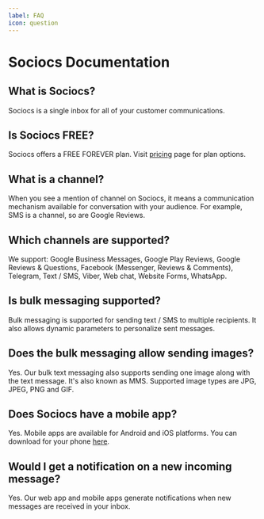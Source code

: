 ```yaml
---
label: FAQ
icon: question
---
```


# Sociocs Documentation

## What is Sociocs?

Sociocs is a single inbox for all of your customer communications.

## Is Sociocs FREE?

Sociocs offers a FREE FOREVER plan. Visit <a href="https://www.sociocs.com/pricing/" target="_blank">pricing</a> page for plan options.

## What is a channel?

When you see a mention of channel on Sociocs, it means a communication mechanism available for conversation with your audience. For example, SMS is a channel, so are Google Reviews.

## Which channels are supported?

We support: Google Business Messages, Google Play Reviews, Google Reviews & Questions, Facebook (Messenger, Reviews & Comments), Telegram, Text / SMS, Viber, Web chat, Website Forms, WhatsApp.

## Is bulk messaging supported?

Bulk messaging is supported for sending text / SMS to multiple recipients. It also allows dynamic parameters to personalize sent messages.

## Does the bulk messaging allow sending images?

Yes. Our bulk text messaging also supports sending one image along with the text message. It's also known as MMS. Supported image types are JPG, JPEG, PNG and GIF.

## Does Sociocs have a mobile app?

Yes. Mobile apps are available for Android and iOS platforms. You can download for your phone <a href="https://mobileapps.page.link/sociocs" target="_blank">here</a>.

## Would I get a notification on a new incoming message?

Yes. Our web app and mobile apps generate notifications when new messages are received in your inbox.
